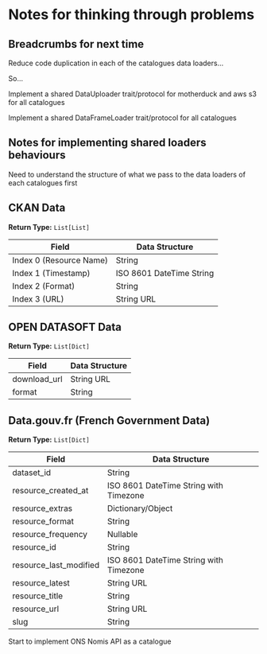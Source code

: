 # Notes for thinking through problems

## Breadcrumbs for next time

Reduce code duplication in each of the catalogues data loaders...

So...

Implement a shared DataUploader trait/protocol for motherduck and aws s3 for all catalogues

Implement a shared DataFrameLoader trait/protocol for all catalogues

## Notes for implementing shared loaders behaviours

Need to understand the structure of what we pass to the data loaders of each catalogues first

## CKAN Data

**Return Type:** `List[List]`

| Field                   | Data Structure           |
| ----------------------- | ------------------------ |
| Index 0 (Resource Name) | String                   |
| Index 1 (Timestamp)     | ISO 8601 DateTime String |
| Index 2 (Format)        | String                   |
| Index 3 (URL)           | String URL               |

## OPEN DATASOFT Data

**Return Type:** `List[Dict]`

| Field        | Data Structure |
| ------------ | -------------- |
| download_url | String URL     |
| format       | String         |

## Data.gouv.fr (French Government Data)

**Return Type:** `List[Dict]`

| Field                  | Data Structure                         |
| ---------------------- | -------------------------------------- |
| dataset_id             | String                                 |
| resource_created_at    | ISO 8601 DateTime String with Timezone |
| resource_extras        | Dictionary/Object                      |
| resource_format        | String                                 |
| resource_frequency     | Nullable                               |
| resource_id            | String                                 |
| resource_last_modified | ISO 8601 DateTime String with Timezone |
| resource_latest        | String URL                             |
| resource_title         | String                                 |
| resource_url           | String URL                             |
| slug                   | String                                 |

Start to implement ONS Nomis API as a catalogue
